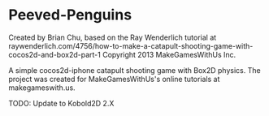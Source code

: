 Peeved-Penguins
===============

Created by Brian Chu, based on the Ray Wenderlich tutorial at raywenderlich.com/4756/how-to-make-a-catapult-shooting-game-with-cocos2d-and-box2d-part-1
Copyright 2013 MakeGamesWithUs Inc.

A simple cocos2d-iphone catapult shooting game with Box2D physics. The project was created for MakeGamesWithUs's online tutorials at makegameswith.us.

TODO: Update to Kobold2D 2.X